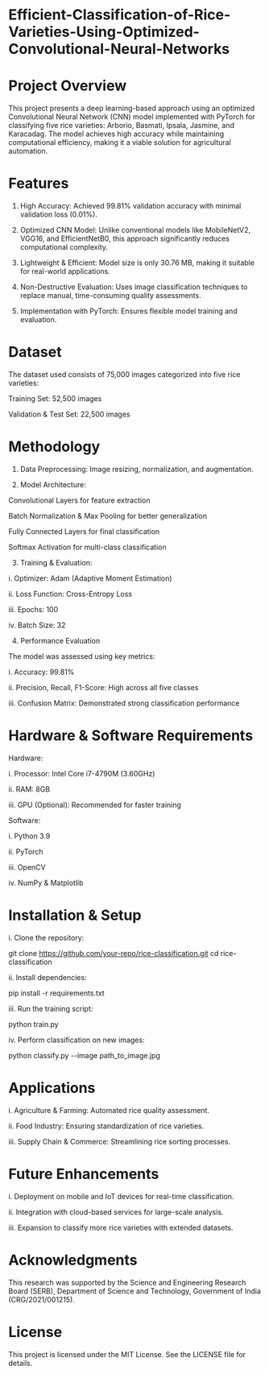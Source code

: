 # Efficient-Classification-of-Rice-Varieties-Using-Optimized-Convolutional-Neural-Networks


# Project Overview

This project presents a deep learning-based approach using an optimized Convolutional Neural Network (CNN) model implemented with PyTorch for classifying five rice varieties: Arborio, Basmati, Ipsala, Jasmine, and Karacadag. The model achieves high accuracy while maintaining computational efficiency, making it a viable solution for agricultural automation.


# Features

1. High Accuracy: Achieved 99.81% validation accuracy with minimal validation loss (0.01%).

2. Optimized CNN Model: Unlike conventional models like MobileNetV2, VGG16, and EfficientNetB0, this approach significantly reduces computational complexity.

3. Lightweight & Efficient: Model size is only 30.76 MB, making it suitable for real-world applications.

4. Non-Destructive Evaluation: Uses image classification techniques to replace manual, time-consuming quality assessments.

5. Implementation with PyTorch: Ensures flexible model training and evaluation.

# Dataset

The dataset used consists of 75,000 images categorized into five rice varieties:

Training Set: 52,500 images

Validation & Test Set: 22,500 images

# Methodology

1. Data Preprocessing: Image resizing, normalization, and augmentation.

2. Model Architecture:

Convolutional Layers for feature extraction

Batch Normalization & Max Pooling for better generalization

Fully Connected Layers for final classification

Softmax Activation for multi-class classification

3. Training & Evaluation:

i. Optimizer: Adam (Adaptive Moment Estimation)

ii. Loss Function: Cross-Entropy Loss

iii. Epochs: 100

iv. Batch Size: 32

4. Performance Evaluation

The model was assessed using key metrics:

i. Accuracy: 99.81%

ii. Precision, Recall, F1-Score: High across all five classes

iii. Confusion Matrix: Demonstrated strong classification performance

# Hardware & Software Requirements

Hardware:

i. Processor: Intel Core i7-4790M (3.60GHz)

ii. RAM: 8GB

iii. GPU (Optional): Recommended for faster training

Software:

i. Python 3.9

ii. PyTorch

iii. OpenCV

iv. NumPy & Matplotlib

# Installation & Setup

i. Clone the repository:

git clone https://github.com/your-repo/rice-classification.git
cd rice-classification

ii. Install dependencies:

pip install -r requirements.txt

iii. Run the training script:

python train.py

iv. Perform classification on new images:

python classify.py --image path_to_image.jpg

# Applications

  i. Agriculture & Farming: Automated rice quality assessment.
  
  ii. Food Industry: Ensuring standardization of rice varieties.
  
  iii. Supply Chain & Commerce: Streamlining rice sorting processes.

# Future Enhancements

  i. Deployment on mobile and IoT devices for real-time classification.
  
  ii. Integration with cloud-based services for large-scale analysis.
  
  iii. Expansion to classify more rice varieties with extended datasets.

<!-- Contributors

Abhishek Kumar Pathak (IIT Indore)

Ankit Kumar Singh (Motihari College of Engineering)

Vimal Bhatia (IIT Indore)

Puneet Singh (IIT Indore) -->

# Acknowledgments

This research was supported by the Science and Engineering Research Board (SERB), Department of Science and Technology, Government of India (CRG/2021/001215).

# License

This project is licensed under the MIT License. See the LICENSE file for details.

